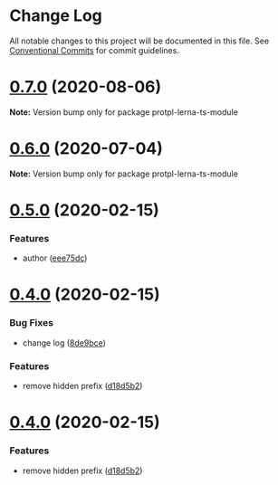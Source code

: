 # Change Log

All notable changes to this project will be documented in this file.
See [Conventional Commits](https://conventionalcommits.org) for commit guidelines.

# [0.7.0](https://github.com/echosoar/protpl/compare/v0.6.0...v0.7.0) (2020-08-06)

**Note:** Version bump only for package protpl-lerna-ts-module





# [0.6.0](https://github.com/echosoar/protpl/compare/v0.5.1...v0.6.0) (2020-07-04)

**Note:** Version bump only for package protpl-lerna-ts-module





# [0.5.0](https://github.com/echosoar/protpl/compare/v0.4.0...v0.5.0) (2020-02-15)


### Features

* author ([eee75dc](https://github.com/echosoar/protpl/commit/eee75dc1eaa37fb6ffc63516b0ab47a321a957ff))





# [0.4.0](https://github.com/echosoar/protpl/compare/v0.3.2...v0.4.0) (2020-02-15)


### Bug Fixes

* change log ([8de9bce](https://github.com/echosoar/protpl/commit/8de9bcedc9a26783161f7c83b0009a6dca260b70))


### Features

* remove hidden prefix ([d18d5b2](https://github.com/echosoar/protpl/commit/d18d5b293d2fd9a351e590ce6f0809f95e05c206))





# [0.4.0](https://github.com/echosoar/protpl/compare/v0.3.2...v0.4.0) (2020-02-15)


### Features

* remove hidden prefix ([d18d5b2](https://github.com/echosoar/protpl/commit/d18d5b293d2fd9a351e590ce6f0809f95e05c206))
